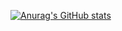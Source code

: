[![Anurag's GitHub stats](https://github-readme-stats.vercel.app/api?username=toko17)](https://github.com/anuraghazra/github-readme-stats)
